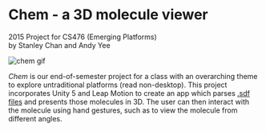 # Chem - a 3D molecule viewer
2015 Project for CS476 (Emerging Platforms)  
by Stanley Chan and Andy Yee  

![chem gif](https://github.com/sksea/chem/raw/master/chem.gif)

*Chem* is our end-of-semester project for a class with an overarching theme to explore untraditional platforms (read non-desktop). This project incorporates Unity 5 and Leap Motion to create an app which parses [.sdf files](http://en.wikipedia.org/wiki/Chemical_table_file) and presents those molecules in 3D. The user can then interact with the molecule using hand gestures, such as to view the molecule from different angles.


